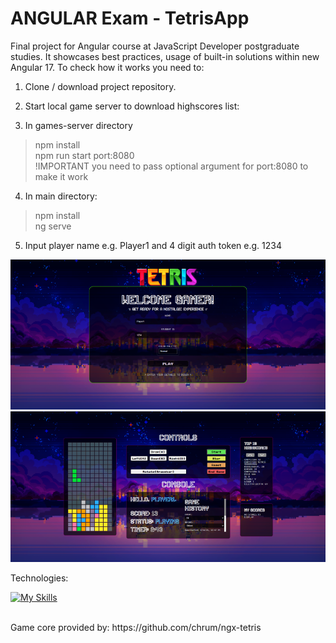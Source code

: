 # ANGULAR Exam - TetrisApp

Final project for Angular course at JavaScript Developer postgraduate studies. It showcases best practices, usage of built-in solutions within new Angular 17.
To check how it works you need to:

1. Clone / download project repository.
2. Start local game server to download highscores list:

3. In games-server directory

> npm install
> <br>
> npm run start port:8080
> <br>
> !IMPORTANT you need to pass optional argument for port:8080 to make it work

4. In main directory:

> npm install
> <br>
> ng serve

5. Input player name e.g. Player1 and 4 digit auth token e.g. 1234

![screenshot](./intro.png)
![screenshot](./game.png)

Technologies:
<br>

[![My Skills](https://skillicons.dev/icons?i=html,css,ts,angular,express)](https://skillicons.dev)

<br>
Game core provided by: https://github.com/chrum/ngx-tetris
